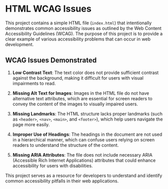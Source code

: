# HTML WCAG Issues

This project contains a simple HTML file (`index.html`) that intentionally demonstrates common accessibility issues as outlined by the Web Content Accessibility Guidelines (WCAG). The purpose of this project is to provide a clear example of various accessibility problems that can occur in web development.

## WCAG Issues Demonstrated

1. **Low Contrast Text**: The text color does not provide sufficient contrast against the background, making it difficult for users with visual impairments to read.

2. **Missing Alt Text for Images**: Images in the HTML file do not have alternative text attributes, which are essential for screen readers to convey the content of the images to visually impaired users.

3. **Missing Landmarks**: The HTML structure lacks proper landmarks (such as `<header>`, `<nav>`, `<main>`, and `<footer>`), which help users navigate the page more easily.

4. **Improper Use of Headings**: The headings in the document are not used in a hierarchical manner, which can confuse users relying on screen readers to understand the structure of the content.

5. **Missing ARIA Attributes**: The file does not include necessary ARIA (Accessible Rich Internet Applications) attributes that could enhance accessibility for users with disabilities.

This project serves as a resource for developers to understand and identify common accessibility pitfalls in their web applications.